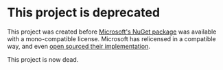 # This project is deprecated

This project was created before [Microsoft's NuGet package][nuget] was available with a mono-compatible license.
Microsoft has relicensed in a compatible way, and even [open sourced their implementation][source].

This project is now dead.

 [nuget]: https://nuget.org/packages/Microsoft.Bcl.Immutable
 [source]: https://github.com/dotnet/corefx/tree/master/src/System.Collections.Immutable
